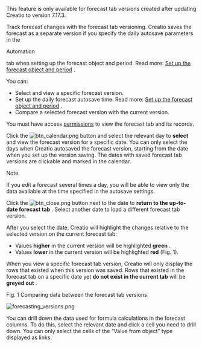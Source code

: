 



 This feature is only available for forecast tab versions created after updating Creatio to version 7.17.3.
 




 Track forecast changes with the forecast tab versioning. Creatio saves the forecast as a separate version if you specify the daily autosave parameters in the
 
 Automation
 
 tab when setting up the forecast object and period. Read more:
 [Set up the forecast object and period](/docs/8-0/user/sales_tools/forecasting/set_up_a_forecast_shortcut/set_up_a_forecast#title-338-1) 
 .
 



 You can:
 


* Select and view a specific forecast version.
* Set up the daily forecast autosave time. Read more:
 [Set up the forecast object and period](/docs/8-0/user/sales_tools/forecasting/set_up_a_forecast_shortcut/set_up_a_forecast#title-338-1) 
 .
* Compare a selected forecast version with the current version.



 You must have access
 [permissions](/docs/8-0/user/sales_tools/forecasting/forecast_access_permissions/managing_access_to_forecasts) 
 to view the forecast tab and its records.
 



 Click the
 ![btn_calendar.png](/docs/sites/en/files/images/Sales_Tools/forecasting/btn_calendar.png)
 button and select the relevant day to
 **select** 
 and view the forecast version for a specific date. You can only select the days when Creatio autosaved the forecast version, starting from the date when you set up the version saving. The dates with saved forecast tab versions are clickable and marked in the calendar.
 





 Note.
 
 If you edit a forecast several times a day, you will be able to view only the data available at the time specified in the autosave settings.
 




 Click the
 ![btn_close.png](/docs/sites/en/files/images/Sales_Tools/forecasting/btn_close.png)
 button next to the date to
 **return to the up-to-date forecast tab** 
 . Select another date to load a different forecast tab version.
 



 After you select the date, Creatio will highlight the changes relative to the selected version on the current forecast tab:
 


* Values
 **higher** 
 in the current version will be highlighted
 **green** 
 .
* Values
 **lower** 
 in the current version will be highlighted
 **red** 
 (Fig. 1).



 When you view a specific forecast tab version, Creatio will only display the rows that existed when this version was saved. Rows that existed in the forecast tab on a specific date yet
 **do not exist in the current tab** 
 will be
 **greyed out** 
 .
 




 Fig. 1 Comparing data between the forecast tab versions
 

![forecasting_versions.png](/docs/sites/en/files/images/Sales_Tools/forecasting/forecasting_versions.png)



 You can drill down the data used for formula calculations in the forecast columns. To do this, select the relevant date and click a cell you need to drill down. You can only select the cells of the “Value from object” type displayed as links.
 




